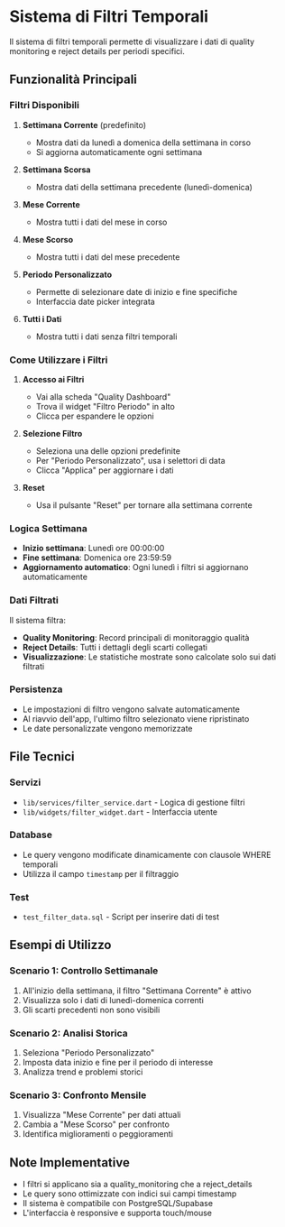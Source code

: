 # Sistema di Filtri Temporali

Il sistema di filtri temporali permette di visualizzare i dati di quality monitoring e reject details per periodi specifici.

## Funzionalità Principali

### Filtri Disponibili

1. **Settimana Corrente** (predefinito)
   - Mostra dati da lunedì a domenica della settimana in corso
   - Si aggiorna automaticamente ogni settimana

2. **Settimana Scorsa**
   - Mostra dati della settimana precedente (lunedì-domenica)

3. **Mese Corrente**
   - Mostra tutti i dati del mese in corso

4. **Mese Scorso**
   - Mostra tutti i dati del mese precedente

5. **Periodo Personalizzato**
   - Permette di selezionare date di inizio e fine specifiche
   - Interfaccia date picker integrata

6. **Tutti i Dati**
   - Mostra tutti i dati senza filtri temporali

### Come Utilizzare i Filtri

1. **Accesso ai Filtri**
   - Vai alla scheda "Quality Dashboard"
   - Trova il widget "Filtro Periodo" in alto
   - Clicca per espandere le opzioni

2. **Selezione Filtro**
   - Seleziona una delle opzioni predefinite
   - Per "Periodo Personalizzato", usa i selettori di data
   - Clicca "Applica" per aggiornare i dati

3. **Reset**
   - Usa il pulsante "Reset" per tornare alla settimana corrente

### Logica Settimana

- **Inizio settimana**: Lunedì ore 00:00:00
- **Fine settimana**: Domenica ore 23:59:59
- **Aggiornamento automatico**: Ogni lunedì i filtri si aggiornano automaticamente

### Dati Filtrati

Il sistema filtra:
- **Quality Monitoring**: Record principali di monitoraggio qualità
- **Reject Details**: Tutti i dettagli degli scarti collegati
- **Visualizzazione**: Le statistiche mostrate sono calcolate solo sui dati filtrati

### Persistenza

- Le impostazioni di filtro vengono salvate automaticamente
- Al riavvio dell'app, l'ultimo filtro selezionato viene ripristinato
- Le date personalizzate vengono memorizzate

## File Tecnici

### Servizi
- `lib/services/filter_service.dart` - Logica di gestione filtri
- `lib/widgets/filter_widget.dart` - Interfaccia utente

### Database
- Le query vengono modificate dinamicamente con clausole WHERE temporali
- Utilizza il campo `timestamp` per il filtraggio

### Test
- `test_filter_data.sql` - Script per inserire dati di test

## Esempi di Utilizzo

### Scenario 1: Controllo Settimanale
1. All'inizio della settimana, il filtro "Settimana Corrente" è attivo
2. Visualizza solo i dati di lunedì-domenica correnti
3. Gli scarti precedenti non sono visibili

### Scenario 2: Analisi Storica
1. Seleziona "Periodo Personalizzato"
2. Imposta data inizio e fine per il periodo di interesse
3. Analizza trend e problemi storici

### Scenario 3: Confronto Mensile
1. Visualizza "Mese Corrente" per dati attuali
2. Cambia a "Mese Scorso" per confronto
3. Identifica miglioramenti o peggioramenti

## Note Implementative

- I filtri si applicano sia a quality_monitoring che a reject_details
- Le query sono ottimizzate con indici sui campi timestamp
- Il sistema è compatibile con PostgreSQL/Supabase
- L'interfaccia è responsive e supporta touch/mouse